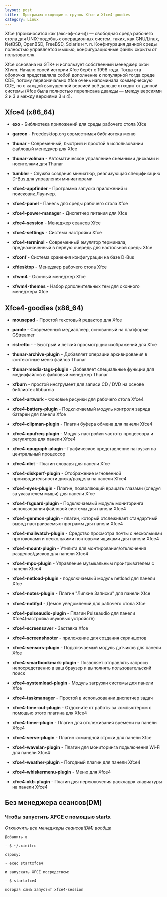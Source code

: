 ```yaml
---
layout: post
title:  Программы входящие в группы Xfce и Xfce4-goodies
category: Linux
---
```


Xfce (произносится как (экс-эф-си-и)) — свободная среда рабочего стола для UNIX-подобных операционных систем, таких, как GNU/Linux, NetBSD, OpenBSD, FreeBSD, Solaris и т. п. Конфигурация данной среды полностью управляется мышью, конфигурационные файлы скрыты от пользователя.

Xfce основана на GTK+ и использует собственный менеджер окон Xfwm. Начало своей истории Xfce берёт с 1998 года. Тогда эта оболочка представляла собой дополнение к популярной тогда среде CDE, потому первоначально Xfce очень напоминала коммерческую CDE, но с каждой выпущенной версией всё дальше отходит от данной системы (Xfce была полностью переписана дважды — между версиями 2 и 3 и между версиями 3 и 4).

## Xfce4 (x86_64)

- **exo** - Библиотека приложений для среды рабочего стола Xfce
	
- **garcon** - Freedesktop.org совместимая библиотека меню

- **thunar** - Современный, быстрый и простой в использовании файловый менеджер для Xfce
	
- **thunar-volman** - Автоматическое управление съемными дисками и носителями для Thunar

- **tumbler** - Служба создания миниатюр, реализующая спецификацию D-Bus для управления миниатюрами

- **xfce4-appfinder** - Программа запуска приложений и поисковик.Лаунчер.

- **xfce4-panel** - Панель для среды рабочего стола Xfce

- **xfce4-power-manager** - Диспетчер питания для Xfce

- **xfce4-session** - Менеджер сеансов Xfce

- **xfce4-settings** - Система настройки Xfce
	
- **xfce4-terminal** - Современный эмулятор терминала, предназначенный в первую очередь для настольной среды Xfce

- **xfconf** - Система хранения конфигурации на базе D-Bus

- **xfdesktop** - Менеджер рабочего стола Xfce

- **xfwm4** - Оконный менеджер Xfce

- **xfwm4-themes** - Набор дополнительных тем для оконного менеджера Xfce

## Xfce4-goodies (x86_64)

- **mousepad** - Простой текстовый редактор для Xfce

- **parole** - Современный медиаплеер, основанный на платформе GStreamer

- **ristretto** - - Быстрый и легкий просмотрщик изображений для Xfce
	
- **thunar-archive-plugin** - Добавляет операции архивирования в контекстные меню файлов Thunar

- **thunar-media-tags-plugin** - Добавляет специальные функции для медиафайлов в файловый менеджер Thunar
	
- **xfburn** - простой инструмент для записи CD / DVD на основе библиотек libburnia

- **xfce4-artwork** - Фоновые рисунки для рабочего стола Xfce4
	
- **xfce4-battery-plugin** - Подключаемый модуль контроля заряда батареи для панели Xfce
	
- **xfce4-clipman-plugin** - Плагин буфера обмена для панели Xfce4
	
- **xfce4-cpufreq-plugin** - Модуль настройки частоты процессора и регулятора для панели Xfce4

- **xfce4-cpugraph-plugin** - Графическое представление нагрузки на центральный процессор

- **xfce4-dict** - Плагин словаря для панели Xfce

- **xfce4-diskperf-plugin** - Отображение мгновенной производительности диска/раздела на панели Xfce4

- **xfce4-eyes-plugin** - Плагин, позволяющий вращать глазами (следуя за указателем мыши) для панели Xfce

- **xfce4-fsguard-plugin** - Подключаемый модуль мониторинга использования файловой системы для панели Xfce4
	
- **xfce4-genmon-plugin** - плагин, который отслеживает стандартный вывод настраиваемых программ для панели Xfce4

- **xfce4-mailwatch-plugin** - Средство просмотра почты с несколькими протоколами и несколькими почтовыми ящиками для панели Xfce4

- **xfce4-mount-plugin** - Утилита для монтирования/отключения разделов/дисков для панели Xfce4

- **xfce4-mpc-plugin** - Управление музыкальным проигрывателем с панели Xfce4

- **xfce4-netload-plugin** - подключаемый модуль netload для панели Xfce

- **xfce4-notes-plugin** - Плагин "Липкие Записки" для панели Xfce
	
- **xfce4-notifyd** - Демон уведомлений для рабочего стола Xfce

- **xfce4-pulseaudio-plugin** - Плагин Pulseaudio для панели Xfce4(настройка звуковых устройств)

- **xfce4-screensaver** - Заставка Xfce

- **xfce4-screenshooter** - приложение для создания скриншотов

- **xfce4-sensors-plugin** - Подключаемый модуль датчиков для панели Xfce

- **xfce4-smartbookmark-plugin** - Позволяет отправлять запросы непосредственно в ваш браузер и выполнять пользовательский поиск

- **xfce4-systemload-plugin** - Модуль загрузки системы для панели Xfce

- **xfce4-taskmanager** - Простой в использовании диспетчер задач
	
- **xfce4-time-out-plugin** - Отдохните от работы за компьютером с помощью этого плагина для Xfce4
	
- **xfce4-timer-plugin** - Плагин для отслеживания времени на панели Xfce4
	
- **xfce4-verve-plugin** - Плагин командной строки для панели Xfce
	
- **xfce4-wavelan-plugin** - Плагин для мониторинга подключения Wi-Fi для панели Xfce4
	
- **xfce4-weather-plugin** - Погодный плагин для панели Xfce4

- **xfce4-whiskermenu-plugin** - Меню для Xfce4
	
- **xfce4-xkb-plugin** - Плагин для переключения раскладок клавиатуры на панели Xfce4

## Без менеджера сеансов(DM)

### Чтобы запустить XFCE с помощью startx

*Отключить все менеджеры сеансов(DM) вообще*
```
Добавить в

- $ ~/.xinitrc

строку:

- exec startxfce4

и запускать XFCE посредством:

- $ startxfce4

которая сама запустит xfce4-session
```